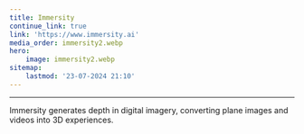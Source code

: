 ```yaml
---
title: Immersity
continue_link: true
link: 'https://www.immersity.ai'
media_order: immersity2.webp
hero:
    image: immersity2.webp
sitemap:
    lastmod: '23-07-2024 21:10'
---
```


---
Immersity generates depth in digital imagery, converting plane images and videos into 3D experiences.